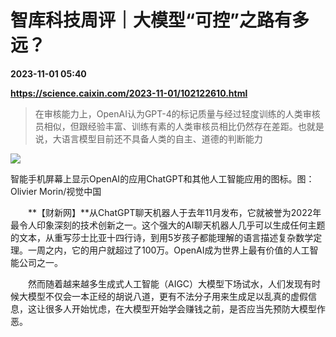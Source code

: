 # 智库科技周评｜大模型“可控”之路有多远？

**2023-11-01 05:40**

**https://science.caixin.com/2023-11-01/102122610.html**

> 在审核能力上，OpenAI认为GPT-4的标记质量与经过轻度训练的人类审核员相似，但跟经验丰富、训练有素的人类审核员相比仍然存在差距。也就是说，大语言模型目前还不具备人类的自主、道德的判断能力

  

![](https://img.caixin.com/2023-11-01/169881588216277_840_560.jpg)

智能手机屏幕上显示OpenAI的应用ChatGPT和其他人工智能应用的图标。图：Olivier Morin/视觉中国

  

　　**【财新网】**从ChatGPT聊天机器人于去年11月发布，它就被誉为2022年最令人印象深刻的技术创新之一。这个强大的AI聊天机器人几乎可以生成任何主题的文本，从重写莎士比亚十四行诗，到用5岁孩子都能理解的语言描述复杂数学定理。一周之内，它的用户就超过了100万。OpenAI成为世界上最有价值的人工智能公司之一。

　　然而随着越来越多生成式人工智能（AIGC）大模型下场试水，人们发现有时候大模型不仅会一本正经的胡说八道，更有不法分子用来生成足以乱真的虚假信息，这让很多人开始忧虑，在大模型开始学会赚钱之前，是否应当先预防大模型作恶。